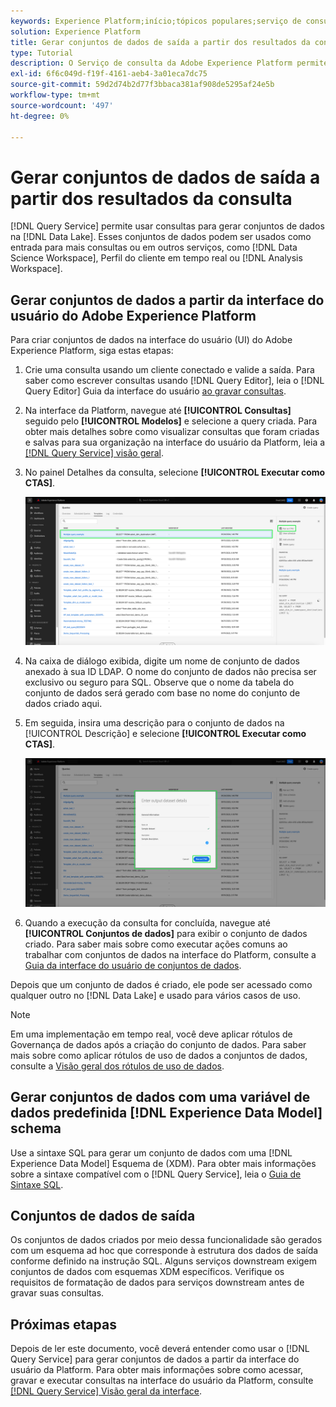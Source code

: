 ```yaml
---
keywords: Experience Platform;início;tópicos populares;serviço de consulta;serviço de consulta;gerar conjuntos de dados;gerar conjunto de dados;criar conjunto de dados;
solution: Experience Platform
title: Gerar conjuntos de dados de saída a partir dos resultados da consulta
type: Tutorial
description: O Serviço de consulta da Adobe Experience Platform permite a criação de conjuntos de dados pela interface do usuário. Depois que um conjunto de dados é criado, ele pode ser acessado como qualquer outro conjunto de dados no Data Lake e usado para uma variedade de casos de uso.
exl-id: 6f6c049d-f19f-4161-aeb4-3a01eca7dc75
source-git-commit: 59d2d74b2d77f3bbaca381af908de5295af24e5b
workflow-type: tm+mt
source-wordcount: '497'
ht-degree: 0%

---
```


# Gerar conjuntos de dados de saída a partir dos resultados da consulta

[!DNL Query Service] permite usar consultas para gerar conjuntos de dados na [!DNL Data Lake]. Esses conjuntos de dados podem ser usados como entrada para mais consultas ou em outros serviços, como [!DNL Data Science Workspace], Perfil do cliente em tempo real ou [!DNL Analysis Workspace].

## Gerar conjuntos de dados a partir da interface do usuário do Adobe Experience Platform

Para criar conjuntos de dados na interface do usuário (UI) do Adobe Experience Platform, siga estas etapas:

1. Crie uma consulta usando um cliente conectado e valide a saída. Para saber como escrever consultas usando [!DNL Query Editor], leia o [!DNL Query Editor] Guia da interface do usuário [ao gravar consultas](./user-guide.md#writing-queries).

2. Na interface da Platform, navegue até **[!UICONTROL Consultas]** seguido pelo **[!UICONTROL Modelos]** e selecione a query criada. Para obter mais detalhes sobre como visualizar consultas que foram criadas e salvas para sua organização na interface do usuário da Platform, leia a [[!DNL Query Service] visão geral](./overview.md#browse).

3. No painel Detalhes da consulta, selecione **[!UICONTROL Executar como CTAS]**.

   ![O espaço de trabalho Consultas [!UICONTROL Modelos] com Selecionar [!UICONTROL Executar como CTAS] destacado.](../images/ui/create-datasets/run-as-ctas.png)

4. Na caixa de diálogo exibida, digite um nome de conjunto de dados anexado à sua ID LDAP. O nome do conjunto de dados não precisa ser exclusivo ou seguro para SQL. Observe que o nome da tabela do conjunto de dados será gerado com base no nome do conjunto de dados criado aqui.

5. Em seguida, insira uma descrição para o conjunto de dados na [!UICONTROL Descrição] e selecione **[!UICONTROL Executar como CTAS]**.

   ![A caixa de diálogo Saída do conjunto de dados com os detalhes do conjunto de dados e [!UICONTROL Executar como CTAS] realçado](../images/ui/create-datasets/run-query.png)

6. Quando a execução da consulta for concluída, navegue até **[!UICONTROL Conjuntos de dados]** para exibir o conjunto de dados criado. Para saber mais sobre como executar ações comuns ao trabalhar com conjuntos de dados na interface do Platform, consulte a [Guia da interface do usuário de conjuntos de dados](../../catalog/datasets/user-guide.md).

Depois que um conjunto de dados é criado, ele pode ser acessado como qualquer outro no [!DNL Data Lake] e usado para vários casos de uso.

>[!NOTE]
>
>Em uma implementação em tempo real, você deve aplicar rótulos de Governança de dados após a criação do conjunto de dados. Para saber mais sobre como aplicar rótulos de uso de dados a conjuntos de dados, consulte a [Visão geral dos rótulos de uso de dados](../../data-governance/labels/overview.md).

## Gerar conjuntos de dados com uma variável de dados predefinida [!DNL Experience Data Model] schema

Use a sintaxe SQL para gerar um conjunto de dados com uma [!DNL Experience Data Model] Esquema de (XDM). Para obter mais informações sobre a sintaxe compatível com o [!DNL Query Service], leia o [Guia de Sintaxe SQL](../sql/syntax.md#create-table-as-select).

## Conjuntos de dados de saída

Os conjuntos de dados criados por meio dessa funcionalidade são gerados com um esquema ad hoc que corresponde à estrutura dos dados de saída conforme definido na instrução SQL. Alguns serviços downstream exigem conjuntos de dados com esquemas XDM específicos. Verifique os requisitos de formatação de dados para serviços downstream antes de gravar suas consultas.

## Próximas etapas

Depois de ler este documento, você deverá entender como usar o [!DNL Query Service] para gerar conjuntos de dados a partir da interface do usuário da Platform. Para obter mais informações sobre como acessar, gravar e executar consultas na interface do usuário da Platform, consulte [[!DNL Query Service] Visão geral da interface](./overview.md).

